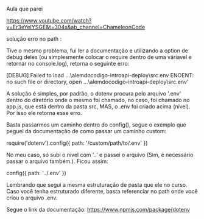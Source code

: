 Aula que parei

https://www.youtube.com/watch?v=Er3eYeIYSGE&t=304s&ab_channel=ChameleonCode

solução erro no path :

Tive o mesmo problema, fui ler a documentação e utilizando a option de debug deles (ou simplesmente colocar o require dentro de uma váriavel e retornar no console.log), retorna o seguinte erro:


[DEBUG] Failed to load ...\alemdocodigo-introapi-deploy\src\.env ENOENT: 
no such file or directory, open ...\alemdocodigo-introapi-deploy\src\.env'      

A solução é simples, por padrão, o dotenv procura pelo arquivo '.env' dentro do diretório onde o mesmo foi chamado, no caso, foi chamado no app.js, que está dentro da pasta src, MAS, o .env foi criado acima (nível). Por isso ele retorna esse erro.

Basta passarmos um caminho dentro do config(), segue o exemplo que peguei da documentação de como passar um caminho custom:

require('dotenv').config({ path: '/custom/path/to/.env' })

No meu caso, só subi o nível com '..' e passei o arquivo (Sim, é necessário passar o arquivo também.). Ficou assim:

config({ path: '../.env' })

Lembrando que segui a mesma estruturação de pasta que ele no curso. Caso você tenha estruturado diferente, basta referenciar no path onde você criou o arquivo .env.

Segue o link da documentação: https://www.npmjs.com/package/dotenv
